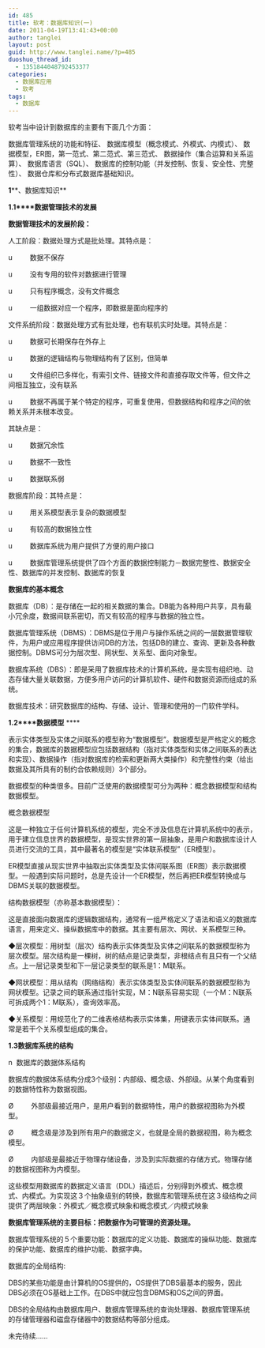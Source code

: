 ```yaml
---
id: 485
title: 软考：数据库知识(一)
date: 2011-04-19T13:41:43+00:00
author: tanglei
layout: post
guid: http://www.tanglei.name/?p=485
duoshuo_thread_id:
  - 1351844048792453377
categories:
  - 数据库应用
  - 软考
tags:
  - 数据库
---
```

软考当中设计到数据库的主要有下面几个方面：

数据库管理系统的功能和特征、 数据库模型（概念模式、外模式、内模式）、 数据模型，ER图，第一范式、第二范式、第三范式、 数据操作（集合运算和关系运算）、 数据库语言（SQL）、 数据库的控制功能（并发控制、恢复、安全性、完整性）、 数据仓库和分布式数据库基础知识。

**1****、数据库知识**

**1.1****数据管理技术的发展**

 **数据管理技术的发展阶段：**

人工阶段：数据处理方式是批处理。其特点是：

u         数据不保存

u         没有专用的软件对数据进行管理

u         只有程序概念，没有文件概念

u         一组数据对应一个程序，即数据是面向程序的

文件系统阶段：数据处理方式有批处理，也有联机实时处理。其特点是：

u         数据可长期保存在外存上

u         数据的逻辑结构与物理结构有了区别，但简单

u         文件组织已多样化，有索引文件、链接文件和直接存取文件等，但文件之间相互独立，没有联系

u         数据不再属于某个特定的程序，可重复使用，但数据结构和程序之间的依赖关系并未根本改变。

其缺点是：

u         数据冗余性

u         数据不一致性

u         数据联系弱

数据库阶段：其特点是：

u         用关系模型表示复杂的数据模型

u         有较高的数据独立性

u         数据库系统为用户提供了方便的用户接口

u         数据库管理系统提供了四个方面的数据控制能力－数据完整性、数据安全性、数据库的并发控制、数据库的恢复

**数据库的基本概念**

数据库（DB）：是存储在一起的相关数据的集合。DB能为各种用户共享，具有最小冗余度，数据间联系密切，而又有较高的程序与数据的独立性。

数据库管理系统（DBMS）：DBMS是位于用户与操作系统之间的一层数据管理软件，为用户或应用程序提供访问DB的方法，包括DB的建立、查询、更新及各种数据控制。DBMS可分为层次型、网状型、关系型、面向对象型。

数据库系统（DBS）：即是采用了数据库技术的计算机系统，是实现有组织地、动态存储大量关联数据，方便多用户访问的计算机软件、硬件和数据资源而组成的系统。

数据库技术：研究数据库的结构、存储、设计、管理和使用的一门软件学科。

**1.2****数据模型** ****

表示实体类型及实体之间联系的模型称为“数据模型”。数据模型是严格定义的概念的集合，数据库的数据模型应包括数据结构（指对实体类型和实体之间联系的表达和实现）、数据操作（指对数据库的检索和更新两大类操作）和完整性约束（给出数据及其所具有的制约合依赖规则）3个部分。

数据模型的种类很多。目前广泛使用的数据模型可分为两种：概念数据模型和结构数据模型。

概念数据模型

这是一种独立于任何计算机系统的模型，完全不涉及信息在计算机系统中的表示，用于建立信息世界的数据模型，是现实世界的第一层抽象，是用户和数据库设计人员进行交流的工具，其中最著名的模型是“实体联系模型”（ER模型）。

ER模型直接从现实世界中抽取出实体类型及实体间联系图（ER图）表示数据模型。一般遇到实际问题时，总是先设计一个ER模型，然后再把ER模型转换成与DBMS关联的数据模型。

结构数据模型（亦称基本数据模型）：

这是直接面向数据库的逻辑数据结构，通常有一组严格定义了语法和语义的数据库语言，用来定义、操纵数据库中的数据。其主要有层次、网状、关系模型三种。

◆层次模型：用树型（层次）结构表示实体类型及实体之间联系的数据模型称为层次模型。层次结构是一棵树，树的结点是记录类型，非根结点有且只有一个父结点。上一层记录类型和下一层记录类型的联系是1：M联系。

◆网状模型：用从结构（网络结构）表示实体类型及实体间联系的数据模型称为网状模型。记录之间的联系通过指针实现，M：N联系容易实现（一个M：N联系可拆成两个1：M联系），查询效率高。

◆关系模型：用规范化了的二维表格结构表示实体集，用键表示实体间联系。通常是若干个关系模型组成的集合。

**1.3****数据库系统的结构******

n  数据库的数据体系结构

数据库的数据体系结构分成3个级别：内部级、概念级、外部级。从某个角度看到的数据特性称为数据视图。

Ø         外部级最接近用户，是用户看到的数据特性，用户的数据视图称为外模型。

Ø         概念级是涉及到所有用户的数据定义，也就是全局的数据视图，称为概念模型。

Ø         内部级是最接近于物理存储设备，涉及到实际数据的存储方式。物理存储的数据视图称为内模型。

这些模型用数据库的数据定义语言（DDL）描述后，分别得到外模式、概念模式、内模式。为实现这３个抽象级别的转换，数据库和管理系统在这３级结构之间提供了两层映象：外模式／概念模式映象和概念模式／内模式映象

**数据库管理系统的主要目标：把数据作为可管理的资源处理。**

数据库管理系统的５个重要功能：数据库的定义功能、数据库的操纵功能、数据库的保护功能、数据库的维护功能、数据字典。

数据库的全局结构:

DBS的某些功能是由计算机的OS提供的，OS提供了DBS最基本的服务，因此 DBS必须在OS基础上工作。在DBS中就应包含DBMS和OS之间的界面。

DBS的全局结构由数据库用户、数据库管理系统的查询处理器、数据库管理系统的存储管理器和磁盘存储器中的数据结构等部分组成。

未完待续……

